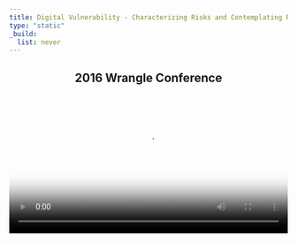 ```yaml
---
title: Digital Vulnerability - Characterizing Risks and Contemplating Responses
type: "static"
_build:
  list: never
---
```


<div style="text-align: center">
  <h2>
    2016 Wrangle Conference
  </h2>
</div>

<video src="https://diehl-team-bucket.storage.fleek.co/videos/Digital Vulnerability - Characterizing Risks and Contemplating Responses - July 2016.mp4" width=100% poster="digital_vulnerability.png" controls>
